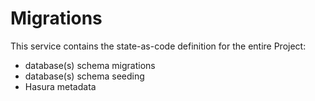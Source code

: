 # Migrations

This service contains the state-as-code definition for the entire Project:

- database(s) schema migrations
- database(s) schema seeding
- Hasura metadata